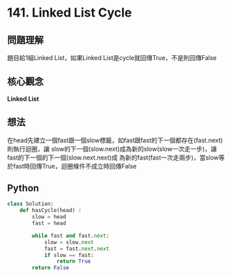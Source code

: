 # 141. Linked List Cycle

## 問題理解
題目給1組Linked List，如果Linked List是cycle就回傳True，不是則回傳False

## 核心觀念
**Linked List**

## 想法
在head先建立一個fast跟一個slow標籤，如fast跟fast的下一個都存在(fast.next)則執行迴圈，讓
slow的下一個(slow.next)成為新的slow(slow一次走一步)，讓fast的下一個的下一個(slow.next.next)成
為新的fast(fast一次走兩步)，當slow等於fast時回傳True，迴圈條件不成立時回傳False
## Python

```python
class Solution:
    def hasCycle(head) :
        slow = head
        fast = head

        while fast and fast.next:
            slow = slow.next
            fast = fast.next.next
            if slow == fast:
                return True
        return False
```